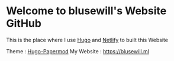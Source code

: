 # Welcome to blusewill's Website GitHub

This is the place where I use [Hugo](https://gohugo.io/) and [Netlify](https://www.netlify.com/) to built this Website

Theme : [Hugo-Papermod](https://github.com/adityatelange/hugo-PaperMod)
My Website : https://blusewill.ml